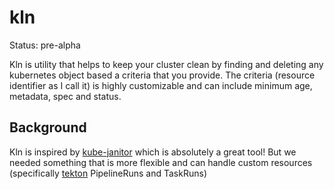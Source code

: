 # kln

Status: pre-alpha

Kln is utility that helps to keep your cluster clean by finding and deleting
any kubernetes object based a criteria that you provide. The criteria (resource identifier
as I call it) is highly customizable and can include minimum age, metadata, spec
and status.

## Background

Kln is inspired by [kube-janitor](https://github.com/themagicalkarp/kube-janitor)
which is absolutely a great tool! But we needed something that is more flexible
and can handle custom resources (specifically [tekton](https://tekton.dev/)
PipelineRuns and TaskRuns)
